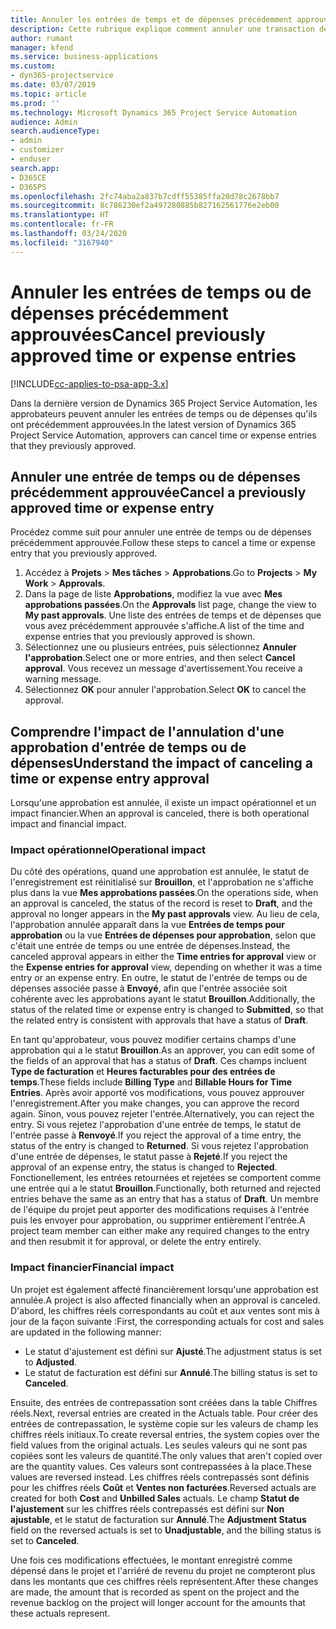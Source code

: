 ```yaml
---
title: Annuler les entrées de temps et de dépenses précédemment approuvées
description: Cette rubrique explique comment annuler une transaction de temps et de dépenses de projet approuvée.
author: rumant
manager: kfend
ms.service: business-applications
ms.custom:
- dyn365-projectservice
ms.date: 03/07/2019
ms.topic: article
ms.prod: ''
ms.technology: Microsoft Dynamics 365 Project Service Automation
audience: Admin
search.audienceType:
- admin
- customizer
- enduser
search.app:
- D365CE
- D365PS
ms.openlocfilehash: 2fc74aba2a837b7cdff55385ffa20d78c2678bb7
ms.sourcegitcommit: 8c786230ef2a497280885b827162561776e2eb00
ms.translationtype: HT
ms.contentlocale: fr-FR
ms.lasthandoff: 03/24/2020
ms.locfileid: "3167940"
---
```

# <a name="cancel-previously-approved-time-or-expense-entries"></a><span data-ttu-id="f6314-103">Annuler les entrées de temps ou de dépenses précédemment approuvées</span><span class="sxs-lookup"><span data-stu-id="f6314-103">Cancel previously approved time or expense entries</span></span>

[!INCLUDE[cc-applies-to-psa-app-3.x](../includes/cc-applies-to-psa-app-3x.md)]

<span data-ttu-id="f6314-104">Dans la dernière version de Dynamics 365 Project Service Automation, les approbateurs peuvent annuler les entrées de temps ou de dépenses qu'ils ont précédemment approuvées.</span><span class="sxs-lookup"><span data-stu-id="f6314-104">In the latest version of Dynamics 365 Project Service Automation, approvers can cancel time or expense entries that they previously approved.</span></span>

## <a name="cancel-a-previously-approved-time-or-expense-entry"></a><span data-ttu-id="f6314-105">Annuler une entrée de temps ou de dépenses précédemment approuvée</span><span class="sxs-lookup"><span data-stu-id="f6314-105">Cancel a previously approved time or expense entry</span></span>

<span data-ttu-id="f6314-106">Procédez comme suit pour annuler une entrée de temps ou de dépenses précédemment approuvée.</span><span class="sxs-lookup"><span data-stu-id="f6314-106">Follow these steps to cancel a time or expense entry that you previously approved.</span></span>

1. <span data-ttu-id="f6314-107">Accédez à **Projets** \> **Mes tâches** \> **Approbations**.</span><span class="sxs-lookup"><span data-stu-id="f6314-107">Go to **Projects** \> **My Work** \> **Approvals**.</span></span>
2. <span data-ttu-id="f6314-108">Dans la page de liste **Approbations**, modifiez la vue avec **Mes approbations passées**.</span><span class="sxs-lookup"><span data-stu-id="f6314-108">On the **Approvals** list page, change the view to **My past approvals**.</span></span> <span data-ttu-id="f6314-109">Une liste des entrées de temps et de dépenses que vous avez précédemment approuvée s'affiche.</span><span class="sxs-lookup"><span data-stu-id="f6314-109">A list of the time and expense entries that you previously approved is shown.</span></span>
3. <span data-ttu-id="f6314-110">Sélectionnez une ou plusieurs entrées, puis sélectionnez **Annuler l'approbation**.</span><span class="sxs-lookup"><span data-stu-id="f6314-110">Select one or more entries, and then select **Cancel approval**.</span></span> <span data-ttu-id="f6314-111">Vous recevez un message d'avertissement.</span><span class="sxs-lookup"><span data-stu-id="f6314-111">You receive a warning message.</span></span>
4. <span data-ttu-id="f6314-112">Sélectionnez **OK** pour annuler l'approbation.</span><span class="sxs-lookup"><span data-stu-id="f6314-112">Select **OK** to cancel the approval.</span></span>

## <a name="understand-the-impact-of-canceling-a-time-or-expense-entry-approval"></a><span data-ttu-id="f6314-113">Comprendre l'impact de l'annulation d'une approbation d'entrée de temps ou de dépenses</span><span class="sxs-lookup"><span data-stu-id="f6314-113">Understand the impact of canceling a time or expense entry approval</span></span>

<span data-ttu-id="f6314-114">Lorsqu'une approbation est annulée, il existe un impact opérationnel et un impact financier.</span><span class="sxs-lookup"><span data-stu-id="f6314-114">When an approval is canceled, there is both operational impact and financial impact.</span></span>

### <a name="operational-impact"></a><span data-ttu-id="f6314-115">Impact opérationnel</span><span class="sxs-lookup"><span data-stu-id="f6314-115">Operational impact</span></span>

<span data-ttu-id="f6314-116">Du côté des opérations, quand une approbation est annulée, le statut de l'enregistrement est réinitialisé sur **Brouillon**, et l'approbation ne s'affiche plus dans la vue **Mes approbations passées**.</span><span class="sxs-lookup"><span data-stu-id="f6314-116">On the operations side, when an approval is canceled, the status of the record is reset to **Draft**, and the approval no longer appears in the **My past approvals** view.</span></span> <span data-ttu-id="f6314-117">Au lieu de cela, l'approbation annulée apparaît dans la vue **Entrées de temps pour approbation** ou la vue **Entrées de dépenses pour approbation**, selon que c'était une entrée de temps ou une entrée de dépenses.</span><span class="sxs-lookup"><span data-stu-id="f6314-117">Instead, the canceled approval appears in either the **Time entries for approval** view or the **Expense entries for approval** view, depending on whether it was a time entry or an expense entry.</span></span> <span data-ttu-id="f6314-118">En outre, le statut de l'entrée de temps ou de dépenses associée passe à **Envoyé**, afin que l'entrée associée soit cohérente avec les approbations ayant le statut **Brouillon**.</span><span class="sxs-lookup"><span data-stu-id="f6314-118">Additionally, the status of the related time or expense entry is changed to **Submitted**, so that the related entry is consistent with approvals that have a status of **Draft**.</span></span>

<span data-ttu-id="f6314-119">En tant qu'approbateur, vous pouvez modifier certains champs d'une approbation qui a le statut **Brouillon**.</span><span class="sxs-lookup"><span data-stu-id="f6314-119">As an approver, you can edit some of the fields of an approval that has a status of **Draft**.</span></span> <span data-ttu-id="f6314-120">Ces champs incluent **Type de facturation** et **Heures facturables pour des entrées de temps**.</span><span class="sxs-lookup"><span data-stu-id="f6314-120">These fields include **Billing Type** and **Billable Hours for Time Entries**.</span></span> <span data-ttu-id="f6314-121">Après avoir apporté vos modifications, vous pouvez approuver l'enregistrement.</span><span class="sxs-lookup"><span data-stu-id="f6314-121">After you make changes, you can approve the record again.</span></span> <span data-ttu-id="f6314-122">Sinon, vous pouvez rejeter l'entrée.</span><span class="sxs-lookup"><span data-stu-id="f6314-122">Alternatively, you can reject the entry.</span></span> <span data-ttu-id="f6314-123">Si vous rejetez l'approbation d'une entrée de temps, le statut de l'entrée passe à **Renvoyé**.</span><span class="sxs-lookup"><span data-stu-id="f6314-123">If you reject the approval of a time entry, the status of the entry is changed to **Returned**.</span></span> <span data-ttu-id="f6314-124">Si vous rejetez l'approbation d'une entrée de dépenses, le statut passe à **Rejeté**.</span><span class="sxs-lookup"><span data-stu-id="f6314-124">If you reject the approval of an expense entry, the status is changed to **Rejected**.</span></span> <span data-ttu-id="f6314-125">Fonctionellement, les entrées retournées et rejetées se comportent comme une entrée qui a le statut **Brouillon**.</span><span class="sxs-lookup"><span data-stu-id="f6314-125">Functionally, both returned and rejected entries behave the same as an entry that has a status of **Draft**.</span></span> <span data-ttu-id="f6314-126">Un membre de l'équipe du projet peut apporter des modifications requises à l'entrée puis les envoyer pour approbation, ou supprimer entièrement l'entrée.</span><span class="sxs-lookup"><span data-stu-id="f6314-126">A project team member can either make any required changes to the entry and then resubmit it for approval, or delete the entry entirely.</span></span>

### <a name="financial-impact"></a><span data-ttu-id="f6314-127">Impact financier</span><span class="sxs-lookup"><span data-stu-id="f6314-127">Financial impact</span></span>

<span data-ttu-id="f6314-128">Un projet est également affecté financièrement lorsqu'une approbation est annulée.</span><span class="sxs-lookup"><span data-stu-id="f6314-128">A project is also affected financially when an approval is canceled.</span></span> <span data-ttu-id="f6314-129">D'abord, les chiffres réels correspondants au coût et aux ventes sont mis à jour de la façon suivante :</span><span class="sxs-lookup"><span data-stu-id="f6314-129">First, the corresponding actuals for cost and sales are updated in the following manner:</span></span>

- <span data-ttu-id="f6314-130">Le statut d'ajustement est défini sur **Ajusté**.</span><span class="sxs-lookup"><span data-stu-id="f6314-130">The adjustment status is set to **Adjusted**.</span></span>
- <span data-ttu-id="f6314-131">Le statut de facturation est défini sur **Annulé**.</span><span class="sxs-lookup"><span data-stu-id="f6314-131">The billing status is set to **Canceled**.</span></span>

<span data-ttu-id="f6314-132">Ensuite, des entrées de contrepassation sont créées dans la table Chiffres réels.</span><span class="sxs-lookup"><span data-stu-id="f6314-132">Next, reversal entries are created in the Actuals table.</span></span> <span data-ttu-id="f6314-133">Pour créer des entrées de contrepassation, le système copie sur les valeurs de champ les chiffres réels initiaux.</span><span class="sxs-lookup"><span data-stu-id="f6314-133">To create reversal entries, the system copies over the field values from the original actuals.</span></span> <span data-ttu-id="f6314-134">Les seules valeurs qui ne sont pas copiées sont les valeurs de quantité.</span><span class="sxs-lookup"><span data-stu-id="f6314-134">The only values that aren't copied over are the quantity values.</span></span> <span data-ttu-id="f6314-135">Ces valeurs sont contrepassées à la place.</span><span class="sxs-lookup"><span data-stu-id="f6314-135">These values are reversed instead.</span></span> <span data-ttu-id="f6314-136">Les chiffres réels contrepassés sont définis pour les chiffres réels **Coût** et **Ventes non facturées**.</span><span class="sxs-lookup"><span data-stu-id="f6314-136">Reversed actuals are created for both **Cost** and **Unbilled Sales** actuals.</span></span> <span data-ttu-id="f6314-137">Le champ **Statut de l'ajustement** sur les chiffres réels contrepassés est défini sur **Non ajustable**, et le statut de facturation sur **Annulé**.</span><span class="sxs-lookup"><span data-stu-id="f6314-137">The **Adjustment Status** field on the reversed actuals is set to **Unadjustable**, and the billing status is set to **Canceled**.</span></span>

<span data-ttu-id="f6314-138">Une fois ces modifications effectuées, le montant enregistré comme dépensé dans le projet et l'arriéré de revenu du projet ne compteront plus dans les montants que ces chiffres réels représentent.</span><span class="sxs-lookup"><span data-stu-id="f6314-138">After these changes are made, the amount that is recorded as spent on the project and the revenue backlog on the project will longer account for the amounts that these actuals represent.</span></span>
